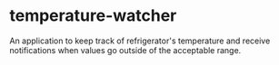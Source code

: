 # temperature-watcher
An application to keep track of refrigerator's temperature and receive notifications when values go outside of the acceptable range.
